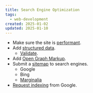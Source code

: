 ```yaml
---
title: Search Engine Optimization
tags: 
  - web-development
created: 2025-01-02
updated: 2025-01-10
---
```


- Make sure the site is [performant](notes/web-performance-checklist.md).
- Add [structured data](https://developers.google.com/search/docs/appearance/structured-data/intro-structured-data).
	- [Validate](https://validator.schema.org).
- Add [Open Graph Markup](notes/open-graph-protocol.md).
- Submit a [sitemap](https://developers.google.com/search/docs/crawling-indexing/sitemaps/overview) to search engines.
	- Google
	- Bing
	- [Marginalia](https://marginalia-search.com/)
- [Request indexing](https://developers.google.com/search/docs/crawling-indexing/ask-google-to-recrawl) from Google.